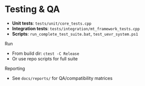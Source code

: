 # Testing & QA

- __Unit tests__: `tests/unit/core_tests.cpp`
- __Integration tests__: `tests/integration/mt_framework_tests.cpp`
- __Scripts__: `run_complete_test_suite.bat`, `test_uevr_system.ps1`

Run
- From build dir: `ctest -C Release`
- Or use repo scripts for full suite

Reporting
- See `docs/reports/` for QA/compatibility matrices
